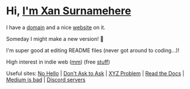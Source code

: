 <a name="top"></a>
# Hi, <a href="https://xan.lol" target="_blank">I'm Xan Surnamehere</a>

I have a [domain](https://xan.lol) and a nice [website](https://github.com/devxan/site) on it. 

Someday I might make a new version! 🤔 

I'm super good at editing README files (never got around to coding...)! 

High interest in indie web ([mm](https://github.com/fazlabz-dev/openlink)) (free [stuff](https://github.com/wdhdev/free-for-life))

Useful sites: [No Hello](https://nohello.net) | [Don't Ask to Ask](https://dontasktoask.com) | [XYZ Problem](https://xyproblem.info/) | [Read the Docs](https://readthedocs.vercel.app) | [Medium is bad](https://nomedium.dev/) | [Discord servers](https://servers.xan.lol/)
